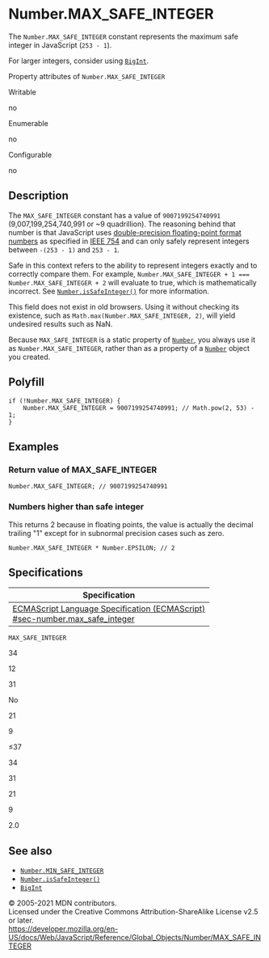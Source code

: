 # Number.MAX_SAFE_INTEGER

The `Number.MAX_SAFE_INTEGER` constant represents the maximum safe integer in JavaScript (`253 - 1`).

For larger integers, consider using [`BigInt`](../bigint).

Property attributes of `Number.MAX_SAFE_INTEGER`

Writable

no

Enumerable

no

Configurable

no

## Description

The `MAX_SAFE_INTEGER` constant has a value of `9007199254740991` (9,007,199,254,740,991 or ~9 quadrillion). The reasoning behind that number is that JavaScript uses [double-precision floating-point format numbers](https://en.wikipedia.org/wiki/Double_precision_floating-point_format) as specified in [IEEE 754](https://en.wikipedia.org/wiki/IEEE_floating_point) and can only safely represent integers between `-(253 - 1)` and `253 - 1`.

Safe in this context refers to the ability to represent integers exactly and to correctly compare them. For example, `Number.MAX_SAFE_INTEGER + 1 === Number.MAX_SAFE_INTEGER + 2` will evaluate to true, which is mathematically incorrect. See [`Number.isSafeInteger()`](issafeinteger) for more information.

This field does not exist in old browsers. Using it without checking its existence, such as `Math.max(Number.MAX_SAFE_INTEGER, 2)`, will yield undesired results such as NaN.

Because `MAX_SAFE_INTEGER` is a static property of [`Number`](../number), you always use it as `Number.MAX_SAFE_INTEGER`, rather than as a property of a [`Number`](../number) object you created.

## Polyfill

    if (!Number.MAX_SAFE_INTEGER) {
        Number.MAX_SAFE_INTEGER = 9007199254740991; // Math.pow(2, 53) - 1;
    }

## Examples

### Return value of MAX_SAFE_INTEGER

    Number.MAX_SAFE_INTEGER; // 9007199254740991

### Numbers higher than safe integer

This returns 2 because in floating points, the value is actually the decimal trailing "1" except for in subnormal precision cases such as zero.

    Number.MAX_SAFE_INTEGER * Number.EPSILON; // 2

## Specifications

<table><thead><tr class="header"><th>Specification</th></tr></thead><tbody><tr class="odd"><td><a href="https://tc39.es/ecma262/#sec-number.max_safe_integer">ECMAScript Language Specification (ECMAScript)<br />
<span class="small">#sec-number.max_safe_integer</span></a></td></tr></tbody></table>

`MAX_SAFE_INTEGER`

34

12

31

No

21

9

≤37

34

31

21

9

2.0

## See also

-   [`Number.MIN_SAFE_INTEGER`](min_safe_integer)
-   [`Number.isSafeInteger()`](issafeinteger)
-   [`BigInt`](../bigint)

© 2005-2021 MDN contributors.  
Licensed under the Creative Commons Attribution-ShareAlike License v2.5 or later.  
<a href="https://developer.mozilla.org/en-US/docs/Web/JavaScript/Reference/Global_Objects/Number/MAX_SAFE_INTEGER" class="_attribution-link">https://developer.mozilla.org/en-US/docs/Web/JavaScript/Reference/Global_Objects/Number/MAX_SAFE_INTEGER</a>
